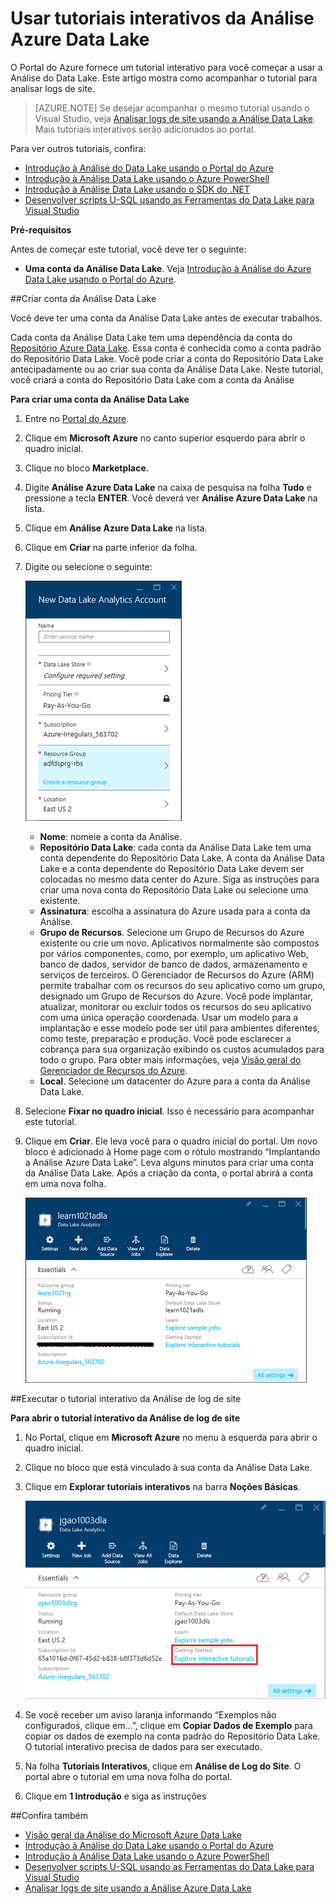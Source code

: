 <properties 
   pageTitle="Saiba como usar a Análise do Data Lake e o U-SQL usando os tutoriais interativos do Portal do Azure | Azure" 
   description="Início rápido para aprender a usar a Análise Data Lake e o U-SQL. " 
   services="data-lake-analytics" 
   documentationCenter="" 
   authors="edmacauley" 
   manager="jhubbard" 
   editor="cgronlun"/>
 
<tags
   ms.service="data-lake-analytics"
   ms.devlang="na"
   ms.topic="get-started-article"
   ms.tgt_pltfrm="na"
   ms.workload="big-data" 
   ms.date="05/16/2016"
   ms.author="edmaca"/>


# Usar tutoriais interativos da Análise Azure Data Lake

O Portal do Azure fornece um tutorial interativo para você começar a usar a Análise do Data Lake. Este artigo mostra como acompanhar o tutorial para analisar logs de site.


>[AZURE.NOTE] Se desejar acompanhar o mesmo tutorial usando o Visual Studio, veja [Analisar logs de site usando a Análise Data Lake](data-lake-analytics-analyze-weblogs.md). Mais tutoriais interativos serão adicionados ao portal.


Para ver outros tutoriais, confira:

- [Introdução à Análise do Data Lake usando o Portal do Azure](data-lake-analytics-get-started-portal.md)
- [Introdução à Análise Data Lake usando o Azure PowerShell](data-lake-analytics-get-started-powershell.md)
- [Introdução à Análise Data Lake usando o SDK do .NET](data-lake-analytics-get-started-net-sdk.md)
- [Desenvolver scripts U-SQL usando as Ferramentas do Data Lake para Visual Studio](data-lake-analytics-data-lake-tools-get-started.md)

**Pré-requisitos**

Antes de começar este tutorial, você deve ter o seguinte:

- **Uma conta da Análise Data Lake**. Veja [Introdução à Análise do Azure Data Lake usando o Portal do Azure](data-lake-analytics-get-started-portal.md).

##Criar conta da Análise Data Lake 

Você deve ter uma conta da Análise Data Lake antes de executar trabalhos.

Cada conta da Análise Data Lake tem uma dependência da conta do [Repositório Azure Data Lake](../data-lake-store/data-lake-store-overview.md). Essa conta é conhecida como a conta padrão do Repositório Data Lake. Você pode criar a conta do Repositório Data Lake antecipadamente ou ao criar sua conta da Análise Data Lake. Neste tutorial, você criará a conta do Repositório Data Lake com a conta da Análise

**Para criar uma conta da Análise Data Lake**

1. Entre no [Portal do Azure](https://portal.azure.com/signin/index/?Microsoft_Azure_Kona=true&Microsoft_Azure_DataLake=true&hubsExtension_ItemHideKey=AzureDataLake_BigStorage%2cAzureKona_BigCompute).
2. Clique em **Microsoft Azure** no canto superior esquerdo para abrir o quadro inicial.
3. Clique no bloco **Marketplace**.
3. Digite **Análise Azure Data Lake** na caixa de pesquisa na folha **Tudo** e pressione a tecla **ENTER**. Você deverá ver **Análise Azure Data Lake** na lista.
4. Clique em **Análise Azure Data Lake** na lista.
5. Clique em **Criar** na parte inferior da folha.
6. Digite ou selecione o seguinte:

    ![Folha do portal da Análise Azure Data Lake](./media/data-lake-analytics-get-started-portal/data-lake-analytics-portal-create-adla.png)

	- **Nome**: nomeie a conta da Análise.
	- **Repositório Data Lake**: cada conta da Análise Data Lake tem uma conta dependente do Repositório Data Lake. A conta da Análise Data Lake e a conta dependente do Repositório Data Lake devem ser colocadas no mesmo data center do Azure. Siga as instruções para criar uma nova conta do Repositório Data Lake ou selecione uma existente.
	- **Assinatura**: escolha a assinatura do Azure usada para a conta da Análise.
	- **Grupo de Recursos**. Selecione um Grupo de Recursos do Azure existente ou crie um novo. Aplicativos normalmente são compostos por vários componentes, como, por exemplo, um aplicativo Web, banco de dados, servidor de banco de dados, armazenamento e serviços de terceiros. O Gerenciador de Recursos do Azure (ARM) permite trabalhar com os recursos do seu aplicativo como um grupo, designado um Grupo de Recursos do Azure. Você pode implantar, atualizar, monitorar ou excluir todos os recursos do seu aplicativo com uma única operação coordenada. Usar um modelo para a implantação e esse modelo pode ser útil para ambientes diferentes, como teste, preparação e produção. Você pode esclarecer a cobrança para sua organização exibindo os custos acumulados para todo o grupo. Para obter mais informações, veja [Visão geral do Gerenciador de Recursos do Azure](resource-group-overview.md).
	- **Local**. Selecione um datacenter do Azure para a conta da Análise Data Lake.
7. Selecione **Fixar no quadro inicial**. Isso é necessário para acompanhar este tutorial.
8. Clique em **Criar**. Ele leva você para o quadro inicial do portal. Um novo bloco é adicionado à Home page com o rótulo mostrando “Implantando a Análise Azure Data Lake”. Leva alguns minutos para criar uma conta da Análise Data Lake. Após a criação da conta, o portal abrirá a conta em uma nova folha.

	![Folha do portal de Análise Data Lake do Azure](./media/data-lake-analytics-get-started-portal/data-lake-analytics-portal-blade.png)

##Executar o tutorial interativo da Análise de log de site

**Para abrir o tutorial interativo da Análise de log de site**

1. No Portal, clique em **Microsoft Azure** no menu à esquerda para abrir o quadro inicial.
2. Clique no bloco que está vinculado à sua conta da Análise Data Lake.
3. Clique em **Explorar tutoriais interativos** na barra **Noções Básicas**.

	![Tutoriais interativos da Análise Data Lake](./media/data-lake-analytics-use-interactive-tutorials/data-lake-analytics-explore-interactive-tutorials.png)

4. Se você receber um aviso laranja informando “Exemplos não configurados, clique em...”, clique em **Copiar Dados de Exemplo** para copiar os dados de exemplo na conta padrão do Repositório Data Lake. O tutorial interativo precisa de dados para ser executado.
5. Na folha **Tutoriais Interativos**, clique em **Análise de Log do Site**. O portal abre o tutorial em uma nova folha do portal.
5. Clique em **1 Introdução** e siga as instruções

##Confira também

- [Visão geral da Análise do Microsoft Azure Data Lake](data-lake-analytics-overview.md)
- [Introdução à Análise do Data Lake usando o Portal do Azure](data-lake-analytics-get-started-portal.md)
- [Introdução à Análise Data Lake usando o Azure PowerShell](data-lake-analytics-get-started-powershell.md)
- [Desenvolver scripts U-SQL usando as Ferramentas do Data Lake para Visual Studio](data-lake-analytics-data-lake-tools-get-started.md)
- [Analisar logs de site usando a Análise Azure Data Lake](data-lake-analytics-analyze-weblogs.md)

<!---HONumber=AcomDC_0914_2016-->
